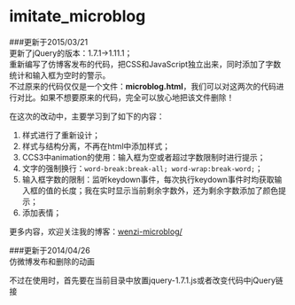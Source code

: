 imitate_microblog
=================

###更新于2015/03/21  
更新了jQuery的版本：1.7.1->1.11.1；   
重新编写了仿博客发布的代码，把CSS和JavaScript独立出来，同时添加了字数统计和输入框为空时的警示。  
不过原来的代码仅仅是一个文件：**microblog.html**，我们可以对这两次的代码进行对比。如果不想要原来的代码，完全可以放心地把该文件删除！    

在这次的改动中，主要学习到了如下的内容：  
1. 样式进行了重新设计；  
2. 样式与结构分离，不再在html中添加样式；  
3. CCS3中animation的使用：输入框为空或者超过字数限制时进行提示；  
4. 文字的强制换行：`word-break:break-all; word-wrap:break-word;`；  
5. 输入框字数的限制：监听keydown事件，每次执行keydown事件时均获取输入框的值的长度；我在实时显示当前剩余字数外，还为剩余字数添加了颜色提示；    
6. 添加表情；  

更多内容，欢迎关注我的博客：[wenzi-microblog/](http://www.xiabingbao.com/javascript/2015/03/21/imitate-microblog/)  

###更新于2014/04/26  
仿微博发布和删除的动画  

不过在使用时，首先要在当前目录中放置jquery-1.7.1.js或者改变代码中jQuery链接  
